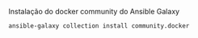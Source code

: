 Instalação do docker community do Ansible Galaxy

```bash
ansible-galaxy collection install community.docker
```
